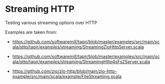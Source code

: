 # Streaming HTTP


Testing various streaming options over HTTP

Examples are taken from:

 - https://github.com/softwaremill/tapir/blob/master/examples/src/main/scala/sttp/tapir/examples/streaming/StreamingZioHttpServer.scala

 - https://github.com/softwaremill/tapir/blob/master/examples/src/main/scala/sttp/tapir/examples/streaming/StreamingHttp4sFs2Server.scala

 - https://github.com/zio/zio-http/blob/main/zio-http-example/src/main/scala/example/FileStreaming.scala

